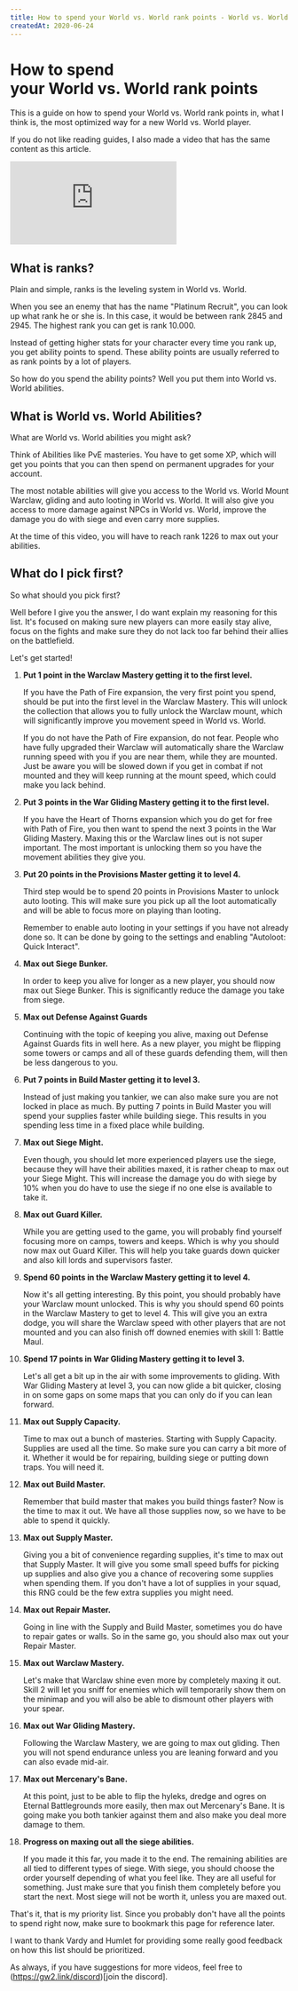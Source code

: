 ```yaml
---
title: How to spend your World vs. World rank points - World vs. World Basics - Guild Wars 2 Guide
createdAt: 2020-06-24
---
```


# How to spend <br/>your World vs. World rank points

This is a guide on how to spend your World vs. World rank points in, what I think is, the most optimized way for a new World vs. World player.

If you do not like reading guides, I also made a video that has the same content as this article.

<div class="aspect-ratio-16/9 relative my-8">
  <iframe class="absolute inset-0 w-100 h-100" src="https://www.youtube.com/embed/ZDT5xT66slk" frameborder="0" allow="accelerometer; autoplay; encrypted-media; gyroscope; picture-in-picture" allowfullscreen></iframe>
</div>

## What is ranks? 

Plain and simple, ranks is the leveling system in World vs. World. 

When you see an enemy that has the name "Platinum Recruit", you can look up what rank he or she is. In this case, it would be between rank 2845 and 2945. The highest rank you can get is rank 10.000.

Instead of getting higher stats for your character every time you rank up, you get ability points to spend. These ability points are usually referred to as rank points by a lot of players.

So how do you spend the ability points? Well you put them into World vs. World abilities.

## What is World vs. World Abilities?

What are World vs. World abilities you might ask?

Think of Abilities like PvE masteries. You have to get some XP, which will get you points that you can then spend on permanent upgrades for your account. 

The most notable abilities will give you access to the World vs. World Mount Warclaw, gliding and auto looting in World vs. World. It will also give you access to more damage against NPCs in World vs. World, improve the damage you do with siege and even carry more supplies.

At the time of this video, you will have to reach rank 1226 to max out your abilities.

## What do I pick first?

So what should you pick first?

Well before I give you the answer, I do want explain my reasoning for this list. It's focused on making sure new players can more easily stay alive, focus on the fights and make sure they do not lack too far behind their allies on the battlefield. 

Let's get started!

1. **Put 1 point in the Warclaw Mastery getting it to the first level.**

    If you have the Path of Fire expansion, the very first point you spend, should be put into the first level in the Warclaw Mastery. This will unlock the collection that allows you to fully unlock the Warclaw mount, which will significantly improve you movement speed in World vs. World.

    If you do not have the Path of Fire expansion, do not fear. People who have fully upgraded their Warclaw will automatically share the Warclaw running speed with you if you are near them, while they are mounted. Just be aware you will be slowed down if you get in combat if not mounted and they will keep running at the mount speed, which could make you lack behind.

2. **Put 3 points in the War Gliding Mastery getting it to the first level.**

    If you have the Heart of Thorns expansion which you do get for free with Path of Fire, you then want to spend the next 3 points in the War Gliding Mastery. Maxing this or the Warclaw lines out is not super important. The most important is unlocking them so you have the movement abilities they give you.

3. **Put 20 points in the Provisions Master getting it to level 4.**

    Third step would be to spend 20 points in Provisions Master to unlock auto looting. This will make sure you pick up all the loot automatically and will be able to focus more on playing than looting.

    Remember to enable auto looting in your settings if you have not already done so. It can be done by going to the settings and enabling "Autoloot: Quick Interact".

4. **Max out Siege Bunker.**

    In order to keep you alive for longer as a new player, you should now max out Siege Bunker. This is significantly reduce the damage you take from siege.

5. **Max out Defense Against Guards**

    Continuing with the topic of keeping you alive, maxing out Defense Against Guards fits in well here. As a new player, you might be flipping some towers or camps and all of these guards defending them, will then be less dangerous to you.

6. **Put 7 points in Build Master getting it to level 3.**

    Instead of just making you tankier, we can also make sure you are not locked in place as much. By putting 7 points in Build Master you will spend your supplies faster while building siege. This results in you spending less time in a fixed place while building.

7. **Max out Siege Might.**

    Even though, you should let more experienced players use the siege, because they will have their abilities maxed, it is rather cheap to max out your Siege Might. This will increase the damage you do with siege by 10% when you do have to use the siege if no one else is available to take it.

8. **Max out Guard Killer.**

    While you are getting used to the game, you will probably find yourself focusing more on camps, towers and keeps. Which is why you should now max out Guard Killer. This will help you take guards down quicker and also kill lords and supervisors faster.

9. **Spend 60 points in the Warclaw Mastery getting it to level 4.**

    Now it's all getting interesting. By this point, you should probably have your Warclaw mount unlocked. This is why you should spend 60 points in the Warclaw Mastery to get to level 4. This will give you an extra dodge, you will share the Warclaw speed with other players that are not mounted and you can also finish off downed enemies with skill 1: Battle Maul.

10. **Spend 17 points in War Gliding Mastery getting it to level 3.**

    Let's all get a bit up in the air with some improvements to gliding. With War Gliding Mastery at level 3, you can now glide a bit quicker, closing in on some gaps on some maps that you can only do if you can lean forward.

11. **Max out Supply Capacity.**

    Time to max out a bunch of masteries. Starting with Supply Capacity. Supplies are used all the time. So make sure you can carry a bit more of it. Whether it would be for repairing, building siege or putting down traps. You will need it.

12. **Max out Build Master.**

    Remember that build master that makes you build things faster? Now is the time to max it out. We have all those supplies now, so we have to be able to spend it quickly.

13. **Max out Supply Master.**

    Giving you a bit of convenience regarding supplies, it's time to max out that Supply Master. It will give you some small speed buffs for picking up supplies and also give you a chance of recovering some supplies when spending them. If you don't have a lot of supplies in your squad, this RNG could be the few extra supplies you might need.

14. **Max out Repair Master.**

    Going in line with the Supply and Build Master, sometimes you do have to repair gates or walls. So in the same go, you should also max out your Repair Master.

15. **Max out Warclaw Mastery.**

    Let's make that Warclaw shine even more by completely maxing it out. Skill 2 will let you sniff for enemies which will temporarily show them on the minimap and you will also be able to dismount other players with your spear.

16. **Max out War Gliding Mastery.**

    Following the Warclaw Mastery, we are going to max out gliding. Then you will not spend endurance unless you are leaning forward and you can also evade mid-air.

17. **Max out Mercenary's Bane.**

    At this point, just to be able to flip the hyleks, dredge and ogres on Eternal Battlegrounds more easily, then max out Mercenary's Bane. It is going make you both tankier against them and also make you deal more damage to them.

18. **Progress on maxing out all the siege abilities.**

    If you made it this far, you made it to the end. The remaining abilities are all tied to different types of siege. With siege, you should choose the order yourself depending of what you feel like. They are all useful for something. Just make sure that you finish them completely before you start the next. Most siege will not be worth it, unless you are maxed out.

That's it, that is my priority list. Since you probably don't have all the points to spend right now, make sure to bookmark this page for reference later.

I want to thank Vardy and Humlet for providing some really good feedback on how this list should be prioritized.

As always, if you have suggestions for more videos, feel free to (https://gw2.link/discord)[join the discord].